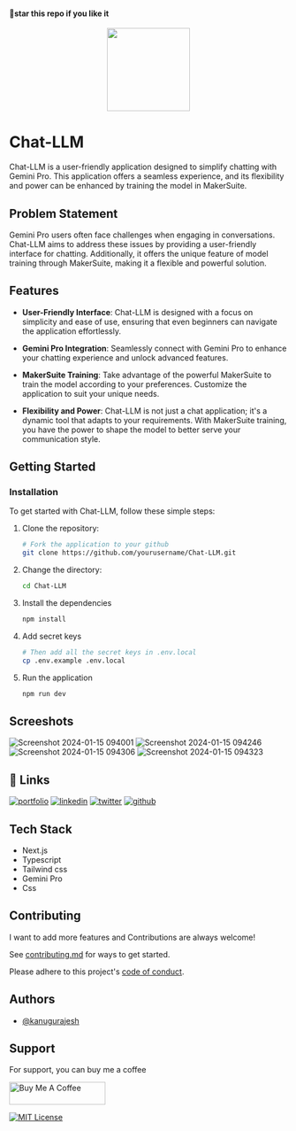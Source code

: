#### 🌟star this repo if you like it
<div align=center>
  <img src="https://github.com/kanugurajesh/Chat-LLM/assets/77529419/c0a35823-d02f-49ec-9029-a5a0446d1d57" alt="" width=150 height=150>
</div>

# Chat-LLM

Chat-LLM is a user-friendly application designed to simplify chatting with Gemini Pro. This application offers a seamless experience, and its flexibility and power can be enhanced by training the model in MakerSuite.

## Problem Statement

Gemini Pro users often face challenges when engaging in conversations. Chat-LLM aims to address these issues by providing a user-friendly interface for chatting. Additionally, it offers the unique feature of model training through MakerSuite, making it a flexible and powerful solution.

## Features

- **User-Friendly Interface**: Chat-LLM is designed with a focus on simplicity and ease of use, ensuring that even beginners can navigate the application effortlessly.

- **Gemini Pro Integration**: Seamlessly connect with Gemini Pro to enhance your chatting experience and unlock advanced features.

- **MakerSuite Training**: Take advantage of the powerful MakerSuite to train the model according to your preferences. Customize the application to suit your unique needs.

- **Flexibility and Power**: Chat-LLM is not just a chat application; it's a dynamic tool that adapts to your requirements. With MakerSuite training, you have the power to shape the model to better serve your communication style.

## Getting Started

### Installation

To get started with Chat-LLM, follow these simple steps:

1. Clone the repository: 
   ```bash
   # Fork the application to your github
   git clone https://github.com/yourusername/Chat-LLM.git
   ```
2. Change the directory:
     ```bash
     cd Chat-LLM
     ```
3. Install the dependencies
   ```bash
   npm install
   ```
4. Add secret keys
   ```bash
   # Then add all the secret keys in .env.local
   cp .env.example .env.local
   ```
5. Run the application
   ```bash
   npm run dev
   ```

## Screeshots

![Screenshot 2024-01-15 094001](https://github.com/kanugurajesh/Chat-LLM/assets/77529419/0078a797-f38d-4f41-828b-1450cdbd1e9f)
![Screenshot 2024-01-15 094246](https://github.com/kanugurajesh/Chat-LLM/assets/77529419/31f0c2e8-b82d-407d-b22b-43bd82f8ce1e)
![Screenshot 2024-01-15 094306](https://github.com/kanugurajesh/Chat-LLM/assets/77529419/aaf090eb-ccee-4819-be38-bd32acc3c20e)
![Screenshot 2024-01-15 094323](https://github.com/kanugurajesh/Chat-LLM/assets/77529419/f7dfd973-4b8b-4564-bbed-63aac45ab584)


## 🔗 Links
[![portfolio](https://img.shields.io/badge/my_portfolio-000?style=for-the-badge&logo=ko-fi&logoColor=white)](https://rajeshportfolio.me/)
[![linkedin](https://img.shields.io/badge/linkedin-0A66C2?style=for-the-badge&logo=linkedin&logoColor=white)](https://www.linkedin.com/in/rajesh-kanugu-aba8a3254/)
[![twitter](https://img.shields.io/badge/twitter-1DA1F2?style=for-the-badge&logo=twitter&logoColor=white)](https://twitter.com/exploringengin1)
[![github](https://img.shields.io/badge/my_portfolio-000?style=for-the-badge&logo=github&logoColor=white)](https://github.com/kanugurajesh)

## Tech Stack

- Next.js
- Typescript
- Tailwind css
- Gemini Pro
- Css

## Contributing

I want to add more features and Contributions are always welcome!

See [contributing.md](https://github.com/rajesh604/SnapScale/blob/main/contributing.md) for ways to get started.

Please adhere to this project's [code of conduct](https://github.com/rajesh604/SnapScale/blob/main/code_of_conduct.md).

## Authors

- [@kanugurajesh](https://github.com/kanugurajesh)

## Support

For support, you can buy me a coffee

<a href="https://www.buymeacoffee.com/kanugurajen" target="_blank"><img src="https://cdn.buymeacoffee.com/buttons/default-orange.png" alt="Buy Me A Coffee" height="41" width="174"></a>

[![MIT License](https://img.shields.io/badge/License-MIT-green.svg)](https://choosealicense.com/licenses/mit/)
